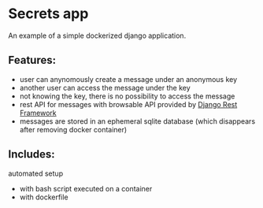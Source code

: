 # Secrets app

An example of a simple dockerized django application.

## Features:

- user can anynomously create a message under an anonymous key
- another user can access the message under the key
- not knowing the key, there is no possibility to access the message
- rest API for messages with browsable API provided by [Django Rest Framework](http://www.django-rest-framework.org/)
- messages are stored in an ephemeral sqlite database (which disappears after removing docker container)

## Includes:

automated setup
- with bash script executed on a container
- with dockerfile
